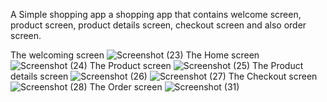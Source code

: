 A Simple shopping app
a shopping app that contains welcome screen, product screen, product details screen, checkout screen and also order screen.

The welcoming screen
![Screenshot (23)](https://github.com/Ahmadsaniliman/hngstageone/assets/81013656/e59c230e-8453-400e-8a2f-f890005e6ae6)
The Home screen
![Screenshot (24)](https://github.com/Ahmadsaniliman/hngstageone/assets/81013656/90d7c1f5-1228-4cc9-9ad4-eb596019d2a5)
The Product screen
![Screenshot (25)](https://github.com/Ahmadsaniliman/hngstageone/assets/81013656/8d17e30b-f051-431f-80ff-10cdf0561334)
The Product details screen
![Screenshot (26)](https://github.com/Ahmadsaniliman/hngstageone/assets/81013656/1dfbf2a3-3cff-4d0d-8771-ef1a53c6af62)
![Screenshot (27)](https://github.com/Ahmadsaniliman/hngstageone/assets/81013656/a2500af3-3fbb-497b-8dea-8490aaf6814d)
The Checkout screen
![Screenshot (28)](https://github.com/Ahmadsaniliman/hngstageone/assets/81013656/61ad6338-1f81-4301-b8f5-34be4bc2e0e7)
The Order screen
![Screenshot (31)](https://github.com/Ahmadsaniliman/hngstageone/assets/81013656/f68bffbd-291f-4a7c-9b12-aed25af91070)

